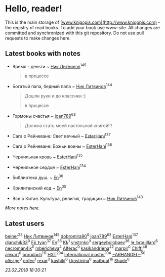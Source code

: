 # Hello, reader!
This is the main storage of [www.knigopis.com](http://www.knigopis.com) - the registry of read books.
To add your book use www-site. All changes are committed and synchronized with this git repository.
Do not use pull requests to make changes here.


## Latest books with notes
* Время - деньги ~ [Ник Литвинов](users/241/241974816-vkontakte)<sup>145</sup>
    > в процессе

* Богатый папа, бедный папа ~ [Ник Литвинов](users/241/241974816-vkontakte)<sup>144</sup>
    > Дошли руки и до классики :)
    > 
    > в процессе

* Гормоны счастья ~ [joan789](users/240/2401650-vkontakte)<sup>63</sup>
    > Должна стать моей настольной книгой!!!

* Сага о Рейневане: Свет вечный ~ [EsterHani](users/305/30558181-vkontakte)<sup>137</sup>

* Сага о Рейневане: Божьи воины ~ [EsterHani](users/305/30558181-vkontakte)<sup>136</sup>

* Чернильная кровь ~ [EsterHani](users/305/30558181-vkontakte)<sup>135</sup>

* Чернильное сердце ~ [EsterHani](users/305/30558181-vkontakte)<sup>134</sup>

* Библиотека душ. ~ [En](users/333/333646551-vkontakte)<sup>36</sup>

* Крилитанский код ~ [En](users/333/333646551-vkontakte)<sup>35</sup>

* Все о Китае. Культура, религия, традиции ~ [Ник Литвинов](users/241/241974816-vkontakte)<sup>143</sup>


_More notes [here](latest_books_with_notes.md)._


## Latest users
[beiner](users/118/118330474331574680123-google)<sup>23</sup> 
[Ник Литвинов](users/241/241974816-vkontakte)<sup>145</sup> 
[dobromira90](users/178/178894809-vkontakte)<sup>0</sup> 
[joan789](users/240/2401650-vkontakte)<sup>63</sup> 
[EsterHani](users/305/30558181-vkontakte)<sup>137</sup> 
[dianchik33](users/231/231538017-vkontakte)<sup>0</sup> 
[Eji_tyan](users/235/2352103981-twitter)<sup>37</sup> 
[En](users/333/333646551-vkontakte)<sup>36</sup> 
[Kk](users/971/97112009-vkontakte)<sup>1</sup> 
[vnstrnko](users/264/26433294-vkontakte)<sup>0</sup> 
[sergeybolobaev](users/112/112205967961310617540-google)<sup>36</sup> 
[le_brouillard](users/133/13330781-vkontakte)<sup>6</sup> 
[necroman4ik](users/126/126368737-vkontakte)<sup>0</sup> 
[mbericheva](users/191/191788437-vkontakte)<sup>4</sup> 
[Alferac](users/117/117817614279012464929-google)<sup>0</sup> 
[kasikandriena](users/152/152488954-vkontakte)<sup>42</sup> 
[marpir](users/726/72683516-vkontakte)<sup>0</sup> 
[Chiffi](users/105/105831994080785626680-google)<sup>46</sup> 
[alexart](users/105/105216107539107605654-google)<sup>0</sup> 
[borodach](users/157/15706320-vkontakte)<sup>111</sup> 
[HXT](users/100/100002563462782-facebook)<sup>294</sup> 
[International master](users/741/74140988-vkontakte)<sup>104</sup> 
[~ARHANGEL~](users/642/64251996-vkontakte)<sup>50</sup> 
[абвгде](users/237/237772610-vkontakte)<sup>0</sup> 
[cofee](users/103/103152880043087173490-google)<sup>1</sup> 
[rexar](users/109/109407785457421549819-google)<sup>0</sup> 
[kashiki](users/117/11773368-vkontakte)<sup>0</sup> 
[j.kosticina](users/497/49715129-vkontakte)<sup>0</sup> 
[matbuat](users/100/100824829138781301319-google)<sup>16</sup> 
[Shade](users/163/1633042570075239-facebook)<sup>0</sup> 


_23.02.2018 18:30:21_
